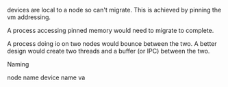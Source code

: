 devices are local to a node so can't migrate. This is achieved by pinning the vm addressing.

A process accessing pinned memory would need to migrate to complete. 

A process doing io on two nodes would bounce between the two. A better design would create two threads and a buffer (or IPC) between the two.

Naming

node name
device name
va



